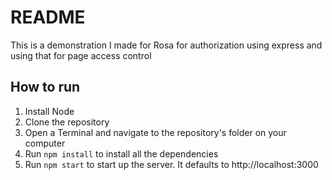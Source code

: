 # README

This is a demonstration I made for Rosa for authorization using express and using that for page access control

## How to run

1. Install Node
2. Clone the repository
3. Open a Terminal and navigate to the repository's folder on your computer
4. Run `npm install` to install all the dependencies
5. Run `npm start` to start up the server. It defaults to http://localhost:3000
